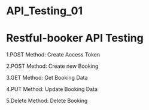 # API_Testing_01
# Restful-booker API Testing
  1.POST Method: Create Access Token
  
  2.POST Method: Create new Booking
  
  3.GET Method: Get Booking Data
  
  4.PUT Method: Update Booking Data
  
  5.Delete Method: Delete Booking
